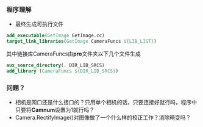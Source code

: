 ### 程序理解
- 最终生成可执行文件
```CMake
add_executable(GetImage GetImage.cc)
target_link_libraries(GetImage CameraFuncs ${LIB_LIST})
```
其中链接库CameraFuncs由**pro**文件夹以下几个文件生成
```CMake
aux_source_directory(. DIR_LIB_SRCS)
add_library (CameraFuncs ${DIR_LIB_SRCS})
```

### 问题？
- 相机是网口还是什么接口的？只用单个相机的话，只要连接好就行吗，程序中只要将**Camnum**设置为1就行吗？
- Camera.RectifyImage()对图像做了一个什么样的校正工作？消除畸变吗？